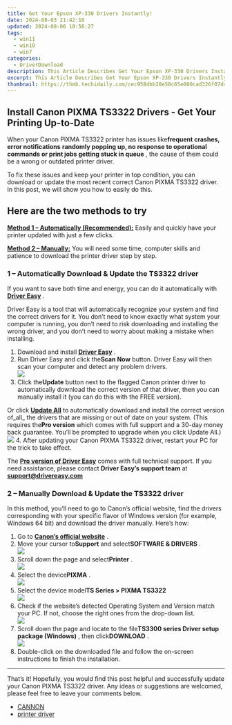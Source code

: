 ```yaml
---
title: Get Your Epson XP-330 Drivers Instantly!
date: 2024-08-03 21:42:10
updated: 2024-08-06 10:56:27
tags:
  - win11
  - win10
  - win7
categories:
  - DriverDownload
description: This Article Describes Get Your Epson XP-330 Drivers Instantly!
excerpt: This Article Describes Get Your Epson XP-330 Drivers Instantly!
thumbnail: https://thmb.techidaily.com/cec958dbb28e58c65e080cad326f07d4e7cdd67a50648dc244def701160f50d9.png
---
```


## Install Canon PIXMA TS3322 Drivers - Get Your Printing Up-to-Date

When your Canon PIXMA TS3322 printer has issues like**frequent crashes, error notifications**   **randomly popping up, no response to operational commands or print jobs getting stuck in queue** , the cause of them could be a wrong or outdated printer driver.

 To fix these issues and keep your printer in top condition, you can download or update the most recent correct Canon PIXMA TS3322 driver. In this post, we will show you how to easily do this.

## Here are the two methods to try

**[Method 1 – Automatically (Recommended):](https://www.drivereasy.com/knowledge/canon-pixma-ts3322-driver-download-and-update/#h-1)**  Easily and quickly have your printer updated with just a few clicks.

**[Method 2 – Manually:](https://tools.techidaily.com/drivereasy/download/)**  You will need some time, computer skills and patience to download the printer driver step by step.

### 1 – Automatically Download & Update the TS3322 driver

 If you want to save both time and energy, you can do it automatically with **[Driver Easy](https://tools.techidaily.com/drivereasy/download/)**  .

 Driver Easy is a tool that will automatically recognize your system and find the correct drivers for it. You don’t need to know exactly what system your computer is running, you don’t need to risk downloading and installing the wrong driver, and you don’t need to worry about making a mistake when installing.

1. Download and install **[Driver Easy](https://tools.techidaily.com/drivereasy/download/)**  .
2. Run Driver Easy and click the**Scan Now** button. Driver Easy will then scan your computer and detect any problem drivers.  
![](https://images.drivereasy.com/wp-content/uploads/2022/08/de-scan5.7.3.jpg)
3. Click the**Update** button next to the flagged Canon printer driver to automatically download the correct version of that driver, then you can manually install it (you can do this with the FREE version).  

 Or click **[Update All](https://tools.techidaily.com/drivereasy/download/)**  to automatically download and install the correct version of_all_ the drivers that are missing or out of date on your system. (This requires the**Pro version** which comes with full support and a 30-day money back guarantee. You’ll be prompted to upgrade when you click Update All.)  
![](https://images.drivereasy.com/wp-content/uploads/2022/08/DE-canon-ts3322.jpg)
4. After updating your Canon PIXMA TS3322 driver, restart your PC for the trick to take effect.

 The **[Pro version of Driver Easy](https://tools.techidaily.com/drivereasy/download/)**  comes with full technical support. If you need assistance, please contact **Driver Easy’s support team** at [**support@drivereasy.com**](https://tools.techidaily.com/drivereasy/download/)

### 2 – Manually Download & Update the TS3322 driver

 In this method, you’ll need to go to Canon’s official website, find the drivers corresponding with your specific flavor of Windows version (for example, Windows 64 bit) and download the driver manually. Here’s how:

1. Go to **[Canon’s official website](https://www.usa.canon.com/)**  .
2. Move your cursor to**Support** and select**SOFTWARE & DRIVERS** .  
![](https://images.drivereasy.com/wp-content/uploads/2022/08/canon-driver1.jpg)
3. Scroll down the page and select**Printer** .  
![](https://images.drivereasy.com/wp-content/uploads/2022/08/canon-driver2.1.jpg)
4. Select the device**PIXMA** .  
![](https://images.drivereasy.com/wp-content/uploads/2022/08/canon-driver3.jpg)
5. Select the device model**TS Series > PIXMA TS3322**  
![](https://images.drivereasy.com/wp-content/uploads/2022/08/canon-driver4.jpg)
6. Check if the website’s detected Operating System and Version match your PC. If not, choose the right ones from the drop-down list.  
![](https://images.drivereasy.com/wp-content/uploads/2022/08/canon-driver5.jpg)
7. Scroll down the page and locate to the file**TS3300 series Driver setup package (Windows)** , then click**DOWNLOAD** .  
![](https://images.drivereasy.com/wp-content/uploads/2022/08/canon-driver6.jpg)
8. Double-click on the downloaded file and follow the on-screen instructions to finish the installation.

---

 That’s it! Hopefully, you would find this post helpful and successfully update your Canon PIXMA TS3322 driver. Any ideas or suggestions are welcomed, please feel free to leave your comments below.

* [CANNON](https://tools.techidaily.com/drivereasy/download/)
* [printer driver](https://tools.techidaily.com/drivereasy/download/)

<ins class="adsbygoogle"
     style="display:block"
     data-ad-format="autorelaxed"
     data-ad-client="ca-pub-7571918770474297"
     data-ad-slot="1223367746"></ins>



<ins class="adsbygoogle"
     style="display:block"
     data-ad-client="ca-pub-7571918770474297"
     data-ad-slot="8358498916"
     data-ad-format="auto"
     data-full-width-responsive="true"></ins>
